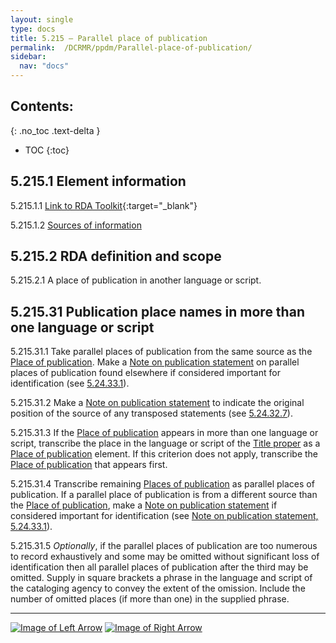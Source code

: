 ```yaml
---
layout: single
type: docs
title: 5.215 — Parallel place of publication
permalink:  /DCRMR/ppdm/Parallel-place-of-publication/
sidebar:
  nav: "docs"
---
```


## Contents:
{: .no_toc .text-delta }

- TOC
{:toc}

## 5.215.1 Element information

<a name="5.215.1.1">5.215.1.1</a> [Link to RDA Toolkit](https://beta.rdatoolkit.org/Content/Index?externalId=en-US_ala-5e38f1d4-17a1-3ff9-a1c8-eacbfd04e68e){:target="_blank"}

<a name="5.215.1.2">5.215.1.2</a> [Sources of information](/DCRMR/ppdm/#5011-sources-of-information)

## 5.215.2 RDA definition and scope

<a name="5.215.2.1">5.215.2.1</a> A place of publication in another language or script.

## 5.215.31 Publication place names in more than one language or script

<a name="5.215.31.1">5.215.31.1</a> Take parallel places of publication from the same source as the [Place of publication](/DCRMR/ppdm/Place-of-publication/). Make a [Note on publication statement](/DCRMR/ppdm/Note-on-publication-statement/) on parallel places of publication found elsewhere if considered important for identification (see [5.24.33.1](/DCRMR/ppdm/Note-on-publication-statement/#5.24.33.1)).

<a name="5.215.31.2">5.215.31.2</a> Make a [Note on publication statement](/DCRMR/ppdm/Note-on-publication-statement/) to indicate the original position of the source of any transposed statements (see [5.24.32.7](/DCRMR/ppdm/Note-on-publication-statement/#5.24.32.7)).

<a name="5.215.31.3">5.215.31.3</a> If the [Place of publication](/DCRMR/ppdm/Place-of-publication/) appears in more than one language or script, transcribe the place in the language or script of the [Title proper](/DCRMR/title/Title-proper/) as a [Place of publication](/DCRMR/ppdm/Place-of-publication/) element.  If this criterion does not apply, transcribe the [Place of publication](/DCRMR/ppdm/Place-of-publication/) that appears first.

<a name="5.215.31.4">5.215.31.4</a> Transcribe remaining [Places of publication](/DCRMR/ppdm/Place-of-publication/) as parallel places of publication.  If a parallel place of publication is from a different source than the [Place of publication](/DCRMR/ppdm/Place-of-publication/), make a [Note on publication statement](/DCRMR/ppdm/Note-on-publication-statement/) if considered important for identification (see [Note on publication statement, 5.24.33.1](/DCRMR/ppdm/Note-on-publication-statement/#5.24.33.1)).

<a name="5.215.31.5">5.215.31.5</a> *Optionally*, if the parallel places of publication are too numerous to record exhaustively and some may be omitted without significant loss of identification then all parallel places of publication after the third may be omitted. Supply in square brackets a phrase in the language and script of the cataloging agency to convey the extent of the omission. Include the number of omitted places (if more than one) in the supplied phrase.

---

[![Image of Left Arrow](https://rbms-bsc.github.io/DCRMR/assets/pictures/navigation/Arrow_Left.png "5.21 — Place of publication")](/DCRMR/ppdm/Place-of-publication/) [![Image of Right Arrow](https://rbms-bsc.github.io/DCRMR/assets/pictures/navigation/Arrow_Right.png "5.22 — Name of publisher")](/DCRMR/ppdm/Name-of-publisher/)
